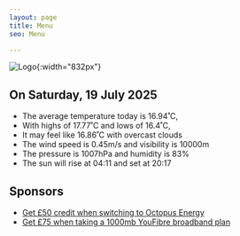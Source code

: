 ```yaml
---
layout: page
title: Menu
seo: Menu

---
```


![Logo](/images/logo.jpg){:width="832px"}

<!-- weather_marker starts -->
## On Saturday, 19 July 2025

- The average temperature today is 16.94˚C,
- With highs of 17.77˚C and lows of 16.4˚C,
- It may feel like 16.86˚C with overcast clouds
- The wind speed is 0.45m/s and visibility is 10000m
- The pressure is 1007hPa and humidity is 83%
- The sun will rise at 04:11 and set at 20:17

<!-- weather_marker ends -->

## Sponsors

- [Get £50 credit when switching to Octopus Energy](https://bit.ly/3oD1nnS)
- [Get £75 when taking a 1000mb YouFibre broadband plan](https://aklam.io/91zWhU?)
